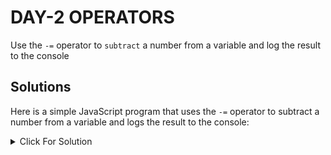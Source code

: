 # DAY-2 OPERATORS

Use the `-=` operator to `subtract` a number from a variable and log the result to the console

## Solutions

Here is a simple JavaScript program that uses the `-=` operator to subtract a number from a variable and logs the result to the console:

<details>
  <summary>Click For Solution</summary>

```JS
// Define a variable and a number to subtract
let initialNumber = 15;
let numberToSubtract = 4;

// Use the -= operator to subtract the number from the variable
initialNumber -= numberToSubtract;

// Log the result to the console
console.log("The result after subtraction is: " + initialNumber);
```

### Explanation

You can run this code in any JavaScript environment, such as a web browser's console or a Node.js runtime.

</details>
